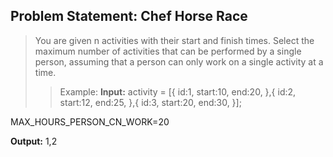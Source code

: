 ## Problem Statement: Chef Horse Race ##
>You are given n activities with their start and finish times.
Select the maximum number of activities that can be performed by a single person,
 assuming that a person can only work on a single activity at a time.
>>Example:
**Input:**
activity = [{
id:1,
start:10,
end:20,
},{
id:2,
start:12,
end:25,
},{
id:3,
start:20,
end:30,
}];

MAX_HOURS_PERSON_CN_WORK=20


**Output:**
1,2

